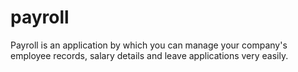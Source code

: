 # payroll
Payroll is an application by which you can manage your company's employee records, salary details and leave applications very easily.
